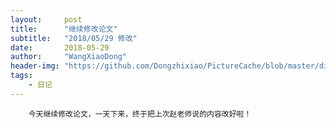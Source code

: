 ```yaml
---
layout:     post
title:      "继续修改论文"
subtitle:   "2018/05/29 修改"
date:       2018-05-29
author:     "WangXiaoDong"
header-img: "https://github.com/Dongzhixiao/PictureCache/blob/master/diaryPic/20180529.gif?raw=true"
tags:
    - 日记
---
```



```
    今天继续修改论文，一天下来，终于把上次赵老师说的内容改好啦！
```

